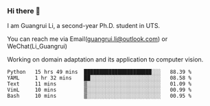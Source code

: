 ### Hi there 👋

<!--
**Solacex/Solacex** is a ✨ _special_ ✨ repository because its `README.md` (this file) appears on your GitHub profile.

Here are some ideas to get you started:

- 🔭 I’m currently working on ...
- 🌱 I’m currently learning ...
- 👯 I’m looking to collaborate on ...
- 🤔 I’m looking for help with ...
- 💬 Ask me about ...
- 📫 How to reach me: ...
- 😄 Pronouns: ...
- ⚡ Fun fact: ...
-->
I am Guangrui Li, a second-year Ph.D. student in UTS.

You can reach me via Email(guangrui.li@outlook.com) or WeChat(Li_Guangrui)

Working on domain adaptation and its application to computer vision. 
<!--START_SECTION:waka-->
```text
Python   15 hrs 49 mins  ██████████████████████░░░   88.39 % 
YAML     1 hr 32 mins    ██░░░░░░░░░░░░░░░░░░░░░░░   08.58 % 
Text     11 mins         ▒░░░░░░░░░░░░░░░░░░░░░░░░   01.09 % 
VimL     10 mins         ▒░░░░░░░░░░░░░░░░░░░░░░░░   00.99 % 
Bash     10 mins         ▒░░░░░░░░░░░░░░░░░░░░░░░░   00.95 % 
```
<!--END_SECTION:waka-->

